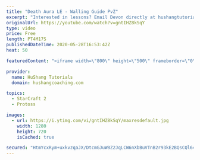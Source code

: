 ```yaml
---
title: "Death Aura LE - Walling Guide PvZ"
excerpt: "Interested in lessons? Email Devon directly at hushangtutorials@outlook.com ------------------------------------------------------------------------------------------------------- Want to support HuShang Tutorials directly? Patreon is a website where you can contribute a monthly donation that will help"
originalUrl: https://youtube.com/watch?v=gntIHZ8kSqY
type: video
price: Free
length: PT4M17S
publishedDateTime: 2020-05-28T16:53:42Z
heat: 50

featuredContent: "<iframe width=\"800\" height=\"500\" frameborder=\"0\" src=\"https://www.youtube.com/embed/gntIHZ8kSqY\" allow=\"accelerometer; autoplay; encrypted-media; gyroscope; picture-in-picture\" allowfullscreen></iframe>"

provider:
  name: HuShang Tutorials
  domain: hushangcoaching.com

topics:
  - StarCraft 2
  - Protoss

images:
  - url: https://i.ytimg.com/vi/gntIHZ8kSqY/maxresdefault.jpg
    width: 1280
    height: 720
    isCached: true

secured: "HtmYcxRym+uxkvzqaJX/DtcmGJuW8Z2JqLCW6nXbBuVTnB2r93kE2BQsCQl64E//hX/7YaJtb8T8keHTYRVP/SyhPseMccNsKv56+I4WhIdzzlhKoKBnBaau+bH905UAsqmFc38Eni6lCOIdhJM3/Nr8IC3tVyzG7NoI5kuPpG3AQJrYh5MM+HPBx1jZRfNeDckp0oOMd/ZzLaS7xKm9bt7XH5mfYlBYRwe6TT9mh+h2K7DNqL7ERnPZEBXAYdDIaGS/y6i4S/42ua1MYaepkSAWMMM9p032oh5Ns5nwZEUC4TnUx8C8Bt9hoxqkOILypCKMsOxW/Hghq5QLvsV982r8OS6+v8Syb97PzbWQiubKvJVG4D0noiPfWWtinHs6AnCD3j0Wa4nxe/q63X9znUFnVvS8hjyBehyhwHV0QVk=;jQBERKahxffWWBFHycd2Eg=="
---
```


